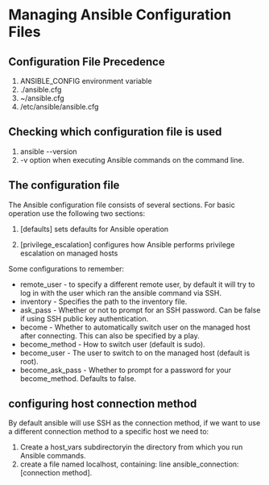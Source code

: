 # Managing Ansible Configuration Files

## Configuration File Precedence

1. ANSIBLE_CONFIG environment variable
2. ./ansible.cfg
3. ~/ansible.cfg
4. /etc/ansible/ansible.cfg

## Checking which configuration file is used

1. ansible --version
2. -v option when executing Ansible commands on the command line.

## The configuration file

The Ansible configuration file consists of several sections.
For basic operation use the following two sections:

1. [defaults] sets defaults for Ansible operation

2. [privilege_escalation] configures how Ansible performs privilege escalation on managed hosts

Some configurations to remember:

- remote_user - to specify a different remote user, by default it will try to log in with the user which ran the ansible command via SSH.
- inventory - Specifies the path to the inventory file.
- ask_pass - Whether or not to prompt for an SSH password. Can be false if using SSH public key authentication.
- become - Whether to automatically switch user on the managed host after connecting. This can also be specified by a play.
- become_method - How to switch user (default is sudo).
- become_user - The user to switch to on the managed host (default is root).
- become_ask_pass - Whether to prompt for a password for your become_method. Defaults to false.

## configuring host connection method

By default ansible will use SSH as the connection method, if we want to use a different connection method to a specific host we need to:

1. Create a host_vars subdirectoryin the directory from which you run Ansible commands.
2. create a file named localhost, containing:
   line ansible_connection: [connection method].
